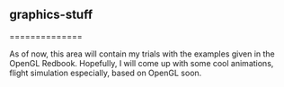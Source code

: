 ## graphics-stuff
==============

As of now, this area will contain my trials with the examples given in the OpenGL Redbook. Hopefully, I will come up with some cool animations, flight simulation especially, based on OpenGL soon.
